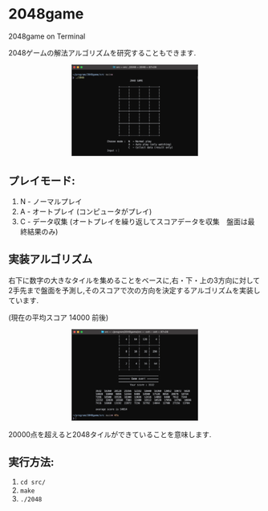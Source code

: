 # 2048game
2048game on Terminal

2048ゲームの解法アルゴリズムを研究することもできます.

<div align="center">
<img src="/img/menu.png" width="50%">
</div>

## プレイモード:
1. N - ノーマルプレイ
2. A - オートプレイ (コンピュータがプレイ)
3. C - データ収集 (オートプレイを繰り返してスコアデータを収集　盤面は最終結果のみ)

## 実装アルゴリズム
右下に数字の大きなタイルを集めることをベースに,右・下・上の3方向に対して2手先まで盤面を予測し,そのスコアで次の方向を決定するアルゴリズムを実装しています.

(現在の平均スコア 14000 前後)
<div align="center">
<img src="/img/data.png" width="50%">
</div>

20000点を超えると2048タイルができていることを意味します.

## 実行方法:
1. `cd src/`
2. `make`
3. `./2048`
